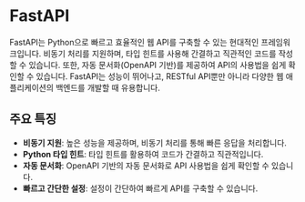 # FastAPI

FastAPI는 Python으로 빠르고 효율적인 웹 API를 구축할 수 있는 현대적인 프레임워크입니다. 비동기 처리를 지원하며, 타입 힌트를 사용해 간결하고 직관적인 코드를 작성할 수 있습니다. 또한, 자동 문서화(OpenAPI 기반)를 제공하여 API의 사용법을 쉽게 확인할 수 있습니다. FastAPI는 성능이 뛰어나고, RESTful API뿐만 아니라 다양한 웹 애플리케이션의 백엔드를 개발할 때 유용합니다.

## 주요 특징

- **비동기 지원**: 높은 성능을 제공하며, 비동기 처리를 통해 빠른 응답을 처리합니다.
- **Python 타입 힌트**: 타입 힌트를 활용하여 코드가 간결하고 직관적입니다.
- **자동 문서화**: OpenAPI 기반의 자동 문서화로 API 사용법을 쉽게 확인할 수 있습니다.
- **빠르고 간단한 설정**: 설정이 간단하여 빠르게 API를 구축할 수 있습니다.
